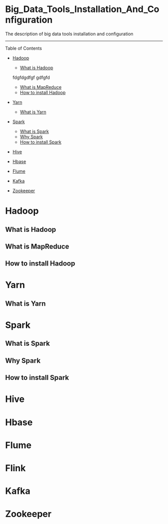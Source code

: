 # Big_Data_Tools_Installation_And_Configuration
The description of big data tools installation and configuration


---
Table of Contents

* [Hadoop](#Hadoop)
    * [What is Hadoop](#What-is-Hadoop)
    
    
    fdgfdgdfgf
    gdfgfd
    
    
    
    * [What is MapReduce](#What-is-MapReduce)
    * [How to install Hadoop](#How-to-install-Hadoop)
* [Yarn](#Yarn)
    * [What is Yarn](#What-is-Yarn)   
* [Spark](#Spark)
    * [What is Spark](#What-is-Spark)
    * [Why Spark](#Why-Spark)
    * [How to install Spark](#How-to-install-Spark)
* [Hive](#Hive)
* [Hbase](#Hbase)
* [Flume](#Flume)
* [Kafka](#Kafka)
* [Zookeeper](#Zookeeper)


# Hadoop
## What is Hadoop
## What is MapReduce
## How to install Hadoop

# Yarn
## What is Yarn

# Spark
## What is Spark
## Why Spark
## How to install Spark

# Hive

# Hbase

# Flume

# Flink

# Kafka

# Zookeeper
